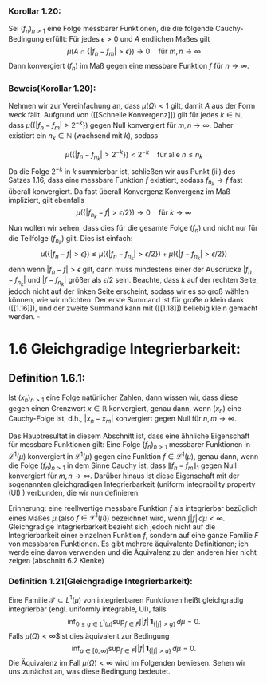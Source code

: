 
### Korollar 1.20:

Sei $(f_n)_{n > 1}$ eine Folge messbarer Funktionen, die die folgende Cauchy-Bedingung erfüllt:
Für jedes $\epsilon > 0$ und $A$ endlichen Maßes gilt
$$\mu(A \cap \{ |f_n - f_m| > \epsilon \}) \to 0 \quad \text{für } m, n \to \infty \tag{1.16}$$
Dann konvergiert $(f_n)$ im Maß gegen eine messbare Funktion $f$ für $n \to \infty$.

### Beweis(Korollar 1.20):

Nehmen wir zur Vereinfachung an, dass $\mu(\Omega) < 1$ gilt,  damit $A$ aus der Form weck fällt. Aufgrund von ([[Schnelle Konvergenz]]) gilt für jedes $k \in \mathbb{N}$, dass $\mu(\{ |f_n - f_m| > 2^{-k} \})$ gegen Null konvergiert für $m, n \to \infty$. Daher existiert ein $n_k \in \mathbb{N}$ (wachsend mit $k$), sodass

$$\mu(\{ |f_n - f_{n_k}| > 2^{-k} \}) < 2^{-k} \quad \text{für alle } n \leq n_{k} \tag{1.17}$$
Da die Folge $2^{-k}$ in $k$ summierbar ist, schließen wir aus Punkt (iii) des Satzes 1.16, dass eine messbare Funktion $f$ existiert, sodass $f_{n_k} \to f$ fast überall konvergiert. Da fast überall Konvergenz Konvergenz im Maß impliziert, gilt ebenfalls
$$\mu(\{ |f_{n_k} - f| > \epsilon / 2 \}) \to 0 \quad \text{für } k \to \infty \tag{1.18}$$
Nun wollen wir sehen, dass dies für die gesamte Folge $(f_n)$ und nicht nur für die Teilfolge $(f_{n_k})$ gilt. Dies ist einfach:
$$\mu(\{ |f_n - f| > \epsilon \}) \leq \mu(\{ |f_n - f_{n_k}| > \epsilon / 2 \}) + \mu(\{ |f - f_{n_k}| > \epsilon / 2 \}) \tag{1.19}$$
denn wenn $|f_n - f| > \epsilon$ gilt, dann muss mindestens einer der Ausdrücke $|f_n - f_{n_k}|$ und $|f - f_{n_k}|$ größer als $\epsilon / 2$ sein. Beachte, dass $k$ auf der rechten Seite, jedoch nicht auf der linken Seite erscheint, sodass wir es so groß wählen können, wie wir möchten. Der erste Summand ist für große $n$ klein dank ([[1.16]]), und der zweite Summand kann mit ([[1.18]]) beliebig klein gemacht werden. $\square$

# 1.6 Gleichgradige Integrierbarkeit:

## Definition 1.6.1:

Ist $(x_n)_{n > 1}$ eine Folge natürlicher Zahlen, dann wissen wir, dass diese gegen einen Grenzwert $x \in \mathbb{R}$ konvergiert, genau dann, wenn $(x_n)$ eine Cauchy-Folge ist, d.h., $|x_n - x_m|$ konvergiert gegen Null für $n, m \to \infty$. 

Das Hauptresultat in diesem Abschnitt ist, dass eine ähnliche Eigenschaft für messbare Funktionen gilt: 
Eine Folge $(f_n)_{n > 1}$ messbarer Funktionen in $\mathcal{L}^1(\mu)$ konvergiert in $\mathcal{L}^1(\mu)$ gegen eine Funktion $f \in \mathcal{L}^1(\mu)$, genau dann, wenn die Folge $(f_n)_{n > 1}$ in dem Sinne Cauchy ist, dass $\|f_n - f_m\|_1$ gegen Null konvergiert für $m, n \to \infty$. 
Darüber hinaus ist diese Eigenschaft mit der sogenannten gleichgradigen Integrierbarkeit (uniform integrability property (UI) ) verbunden, die wir nun definieren.

Erinnerung:  eine reellwertige messbare Funktion $f$ als integrierbar bezüglich eines Maßes $\mu$ (also $f \in \mathcal{L}^1(\mu)$) bezeichnet wird, wenn $\int |f| \, d\mu < \infty$. Gleichgradige Integrierbarkeit bezieht sich jedoch nicht auf die Integrierbarkeit einer einzelnen Funktion $f$, sondern auf eine ganze Familie $F$ von messbaren Funktionen. Es gibt mehrere äquivalente Definitionen; ich werde eine davon verwenden und die Äquivalenz zu den anderen hier nicht zeigen (abschnitt 6.2 Klenke) 

### Definition 1.21(Gleichgradige Integrierbarkeit):

Eine Familie $\mathcal{F} \subset L^1(\mu)$ von integrierbaren Funktionen heißt gleichgradig integrierbar (engl. uniformly integrable, UI), falls $$\inf_{0 \leq g \in L^1(\mu)} \sup_{f \in F} \int |f| \, \mathbf{1}_{\{ |f| > g \}} \, d\mu = 0. \tag{1.20}$$Falls $\mu(\Omega) < \infty$$ist dies äquivalent zur Bedingung 
$$\inf_{a \in [0, \infty)} \sup_{f \in F} \int |f| \, \mathbf{1}_{\{ |f| > a \}} \, d\mu = 0. \tag{1.21}$$ Die Äquivalenz im Fall $\mu(\Omega) < \infty$ wird im Folgenden bewiesen. Sehen wir uns zunächst an, was diese Bedingung bedeutet.
